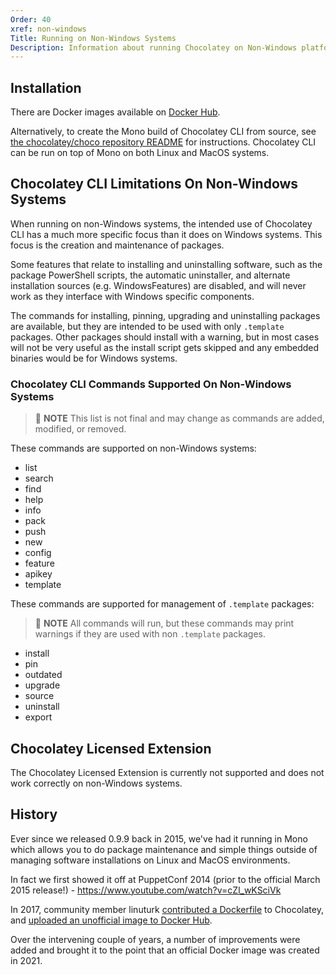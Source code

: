 ```yaml
---
Order: 40
xref: non-windows
Title: Running on Non-Windows Systems
Description: Information about running Chocolatey on Non-Windows platforms
---
```


## Installation

There are Docker images available on [Docker Hub](https://hub.docker.com/r/chocolatey/choco).

Alternatively, to create the Mono build of Chocolatey CLI from source, see [the chocolatey/choco repository README](https://github.com/chocolatey/choco#other-platforms) for instructions. Chocolatey CLI can be run on top of Mono on both Linux and MacOS systems.

## Chocolatey CLI Limitations On Non-Windows Systems

When running on non-Windows systems, the intended use of Chocolatey CLI has a much more specific focus than it does on Windows systems. This focus is the creation and maintenance of packages.

Some features that relate to installing and uninstalling software, such as the package PowerShell scripts, the automatic uninstaller, and alternate installation sources (e.g. WindowsFeatures) are disabled, and will never work as they interface with Windows specific components. 

The commands for installing, pinning, upgrading and uninstalling packages are available, but they are intended to be used with only `.template` packages. Other packages should install with a warning, but in most cases will not be very useful as the install script gets skipped and any embedded binaries would be for Windows systems.

### Chocolatey CLI Commands Supported On Non-Windows Systems

> :memo: **NOTE** This list is not final and may change as commands are added, modified, or removed.

These commands are supported on non-Windows systems:

- list
- search
- find
- help
- info
- pack
- push
- new
- config
- feature
- apikey
- template

These commands are supported for management of `.template` packages:

> :memo: **NOTE** All commands will run, but these commands may print warnings if they are used with non `.template` packages.

- install
- pin
- outdated
- upgrade
- source
- uninstall
- export

## Chocolatey Licensed Extension

The Chocolatey Licensed Extension is currently not supported and does not work correctly on non-Windows systems.

## History

Ever since we released 0.9.9 back in 2015, we've had it running in Mono which allows you to do package maintenance and simple things outside of managing software installations on Linux and MacOS environments.

In fact we first showed it off at PuppetConf 2014 (prior to the official March 2015 release!) - https://www.youtube.com/watch?v=cZl_wKSciVk 

In 2017, community member linuturk [contributed a Dockerfile](https://github.com/chocolatey/choco/pull/1153) to Chocolatey, and [uploaded an unofficial image to Docker Hub](https://hub.docker.com/r/linuturk/mono-choco/).

Over the intervening couple of years, a number of improvements were added and brought it to the point that an official Docker image was created in 2021.